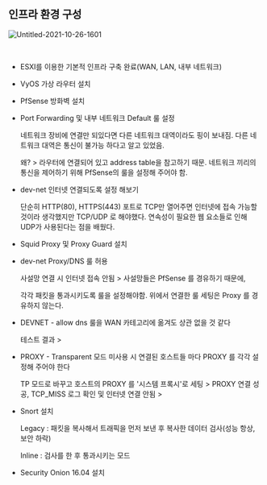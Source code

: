 ## 인프라 환경 구성

![Untitled-2021-10-26-1601](https://user-images.githubusercontent.com/79683414/139526200-35e35b9e-7ccb-43ae-9054-087fa723c128.png)

<br>

- ESXI를 이용한 기본적 인프라 구축 완료(WAN, LAN, 내부 네트워크)

- VyOS 가상 라우터 설치

- PfSense 방화벽 설치

- Port Forwarding 및 내부 네트워크 Default 룰 설정

  네트워크 장비에 연결만 되있다면 다른 네트워크 대역이라도 핑이 보내짐. 다른 네트워크 대역은 통신이 불가능 하다고 알고 있었음.

  왜? > 라우터에 연결되어 있고 address table을 참고하기 때문. 네트워크 끼리의 통신을 제어하기 위해 PfSense의 룰을 설정해 주어야 함.

- dev-net 인터넷 연결되도록 설정 해보기

  단순히 HTTP(80), HTTPS(443) 포트로 TCP만 열어주면 인터넷에 접속 가능할 것이라 생각했지만 TCP/UDP 로 해야했다. 연속성이 필요한 웹 요소들로 인해 UDP가 사용된다는 점을 배웠다.

- Squid Proxy 및 Proxy Guard 설치

- dev-net Proxy/DNS 룰 허용

  사설망 연결 시 인터넷 접속 안됨 > 사설망들은 PfSense 를 경유하기 때문에,

  각각 패킷을 통과시키도록 룰을 설정해야함. 위에서 연결한 룰 세팅은 Proxy 를 경유하지 않는다.

- DEVNET - allow dns 룰을 WAN 카테고리에 옮겨도 상관 없을 것 같다

  테스트 결과 > 

- PROXY - Transparent 모드 미사용 시 연결된 호스트들 마다 PROXY 를 각각 설정해 주어야 한다

  TP 모드로 바꾸고 호스트의 PROXY 를 '시스템 프록시'로 세팅 > PROXY 연결 성공, TCP_MISS 로그 확인 및 인터넷 연결 안됨 > 

- Snort 설치

  Legacy : 패킷을 복사해서 트래픽을 먼저 보낸 후 복사한 데이터 검사(성능 항상, 보안 하락)

  Inline : 검사를 한 후 통과시키는 모드

- Security Onion 16.04 설치

